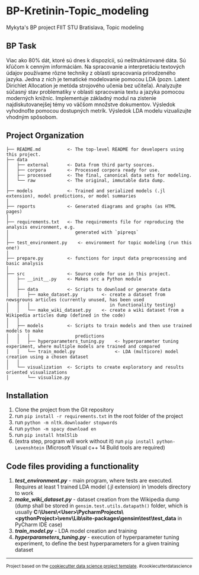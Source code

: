 BP-Kretinin-Topic_modeling
==============================

Mykyta's BP project FIIT STU Bratislava, Topic modeling 

BP Task
------------

Viac ako 80% dát, ktoré sú dnes k dispozícii, sú neštruktúrované dáta. Sú kľúčom k cenným informáciám. Na spracovanie a interpretáciu textových údajov používame rôzne techniky z oblasti spracovania prirodzeného jazyka. Jedna z nich je tematické modelovanie pomocou LDA (pozn. Latent Dirichlet Allocation je metóda strojového učenia bez učiteľa). Analyzujte súčasný stav problematiky v oblasti spracovania textu a jazyka pomocou moderných knižníc. Implementuje základný modul na zistenie najdiskutovanejšej témy vo väčšom množstve dokumentov. Výsledok vyhodnoťte pomocou dostupných metrík. Výsledok LDA modelu vizualizujte vhodným spôsobom.

Project Organization
------------


    ├── README.md          <- The top-level README for developers using this project.
    ├── data
    │   ├── external       <- Data from third party sources.
    │   ├── corpora        <- Processed corpora ready for use.
    │   ├── processed      <- The final, canonical data sets for modeling.
    │   └── raw            <- The original, immutable data dump.
    │
    ├── models             <- Trained and serialized models (.jl extension), model predictions, or model summaries
    │
    ├── reports            <- Generated diagrams and graphs (as HTML pages)
    │
    ├── requirements.txt   <- The requirements file for reproducing the analysis environment, e.g.
    │                         generated with `pipreqs`
    │
    ├── test_environment.py    <- environment for topic modeling (run this one!)
    │
    ├── prepare.py         <- functions for input data preprocessing and basic analysis
    │
    ├── src                <- Source code for use in this project.
    │   ├── __init__.py    <- Makes src a Python module
    │   │
    │   ├── data           <- Scripts to download or generate data
    │   │   ├── make_dataset.py         <- create a dataset from newsgrouns articles (currently unused, has been used
    │   │   │                              in functionality testing)
    │   │   └── make_wiki_dataset.py    <- create a wiki dataset from a Wikipedia articles dump (defined in the code)
    │   │
    │   ├── models         <- Scripts to train models and then use trained models to make
    │   │   │                 predictions
    │   │   ├── hyperparameters_tuning.py    <- hyperparameter tuning experiment, where multiple models are trained and compared
    │   │   └── train_model.py               <- LDA (multicore) model creation using a chosen dataset
    │   │
    │   └── visualization  <- Scripts to create exploratory and results oriented visualizations
    │       └── visualize.py

Installation
--------

1) Clone the project from the Git repository
2) run `pip install -r requirements.txt` in the root folder of the project
3) run `python -m nltk.downloader stopwords`
4) run `python -m spacy download en`
5) run `pip install html5lib`
6) (extra step, program will work without it) run `pip install python-Levenshtein` (Microsoft Visual c++ 14 Build tools are required)

Code files providing a functionality
--------

1) ***test_environment.py*** - main program, where tests are executed. Requires at least 1 trained LDA model (.jl extension) in \models directory to work
2) ***make_wiki_dataset.py*** - dataset creation from the Wikipedia dump
                          (dump shall be stored in `gensim.test.utils.datapath()` folder, which is usually
                           **C:\Users\\\<User>\PycharmProjects\\\<pythonProject>\venv\Lib\site-packages\gensim\test\test_data** in PyCharm IDE case)
4) ***train_model.py*** - LDA model creation and training
5) ***hyperparameters_tuning.py*** - execution of hyperparameter tuning experiment, to define the best hyperparameters for a given training dataset

--------

<p><small>Project based on the <a target="_blank" href="https://drivendata.github.io/cookiecutter-data-science/">cookiecutter data science project template</a>. #cookiecutterdatascience</small></p>
